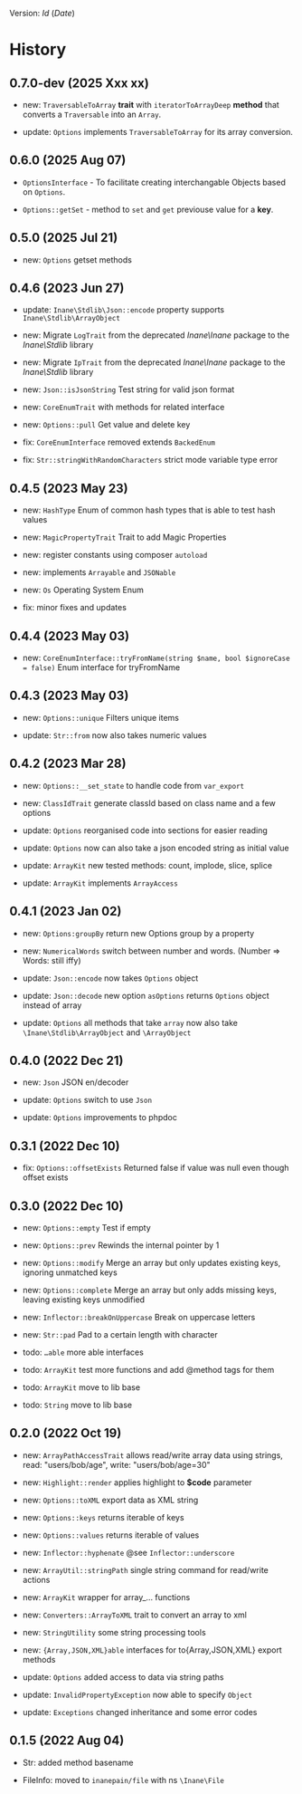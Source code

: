 Version: $Id$ ($Date$)

# History

## 0.7.0-dev (2025 Xxx xx)

- new: `TraversableToArray` **trait** with `iteratorToArrayDeep`
  **method** that converts a `Traversable` into an `Array`.

- update: `Options` implements `TraversableToArray` for its array
  conversion.

## 0.6.0 (2025 Aug 07)

- `OptionsInterface` - To facilitate creating interchangable Objects
  based on `Options`.

- `Options::getSet` - method to `set` and `get` previouse value for a
  **key**.

## 0.5.0 (2025 Jul 21)

- new: `Options` getset methods

## 0.4.6 (2023 Jun 27)

- update: `Inane\Stdlib\Json::encode` property supports
  `Inane\Stdlib\ArrayObject`

- new: Migrate `LogTrait` from the deprecated *Inane\Inane* package to
  the *Inane\Stdlib* library

- new: Migrate `IpTrait` from the deprecated *Inane\Inane* package to
  the *Inane\Stdlib* library

- new: `Json::isJsonString` Test string for valid json format

- new: `CoreEnumTrait` with methods for related interface

- new: `Options::pull` Get value and delete key

- fix: `CoreEnumInterface` removed extends `BackedEnum`

- fix: `Str::stringWithRandomCharacters` strict mode variable type error

## 0.4.5 (2023 May 23)

- new: `HashType` Enum of common hash types that is able to test hash
  values

- new: `MagicPropertyTrait` Trait to add Magic Properties

- new: register constants using composer `autoload`

- new: implements `Arrayable` and `JSONable`

- new: `Os` Operating System Enum

- fix: minor fixes and updates

## 0.4.4 (2023 May 03)

- new:
  `CoreEnumInterface::tryFromName(string $name, bool $ignoreCase = false)`
  Enum interface for tryFromName

## 0.4.3 (2023 May 03)

- new: `Options::unique` Filters unique items

- update: `Str::from` now also takes numeric values

## 0.4.2 (2023 Mar 28)

- new: `Options::__set_state` to handle code from `var_export`

- new: `ClassIdTrait` generate classId based on class name and a few
  options

- update: `Options` reorganised code into sections for easier reading

- update: `Options` now can also take a json encoded string as initial
  value

- update: `ArrayKit` new tested methods: count, implode, slice, splice

- update: `ArrayKit` implements `ArrayAccess`

## 0.4.1 (2023 Jan 02)

- new: `Options:groupBy` return new Options group by a property

- new: `NumericalWords` switch between number and words. (Number =&gt;
  Words: still iffy)

- update: `Json::encode` now takes `Options` object

- update: `Json::decode` new option `asOptions` returns `Options` object
  instead of array

- update: `Options` all methods that take `array` now also take
  `\Inane\Stdlib\ArrayObject` and `\ArrayObject`

## 0.4.0 (2022 Dec 21)

- new: `Json` JSON en/decoder

- update: `Options` switch to use `Json`

- update: `Options` improvements to phpdoc

## 0.3.1 (2022 Dec 10)

- fix: `Options::offsetExists` Returned false if value was null even
  though offset exists

## 0.3.0 (2022 Dec 10)

- new: `Options::empty` Test if empty

- new: `Options::prev` Rewinds the internal pointer by 1

- new: `Options::modify` Merge an array but only updates existing keys,
  ignoring unmatched keys

- new: `Options::complete` Merge an array but only adds missing keys,
  leaving existing keys unmodified

- new: `Inflector::breakOnUppercase` Break on uppercase letters

- new: `Str::pad` Pad to a certain length with character

- todo: `…​able` more able interfaces

- todo: `ArrayKit` test more functions and add @method tags for them

- todo: `ArrayKit` move to lib base

- todo: `String` move to lib base

## 0.2.0 (2022 Oct 19)

- new: `ArrayPathAccessTrait` allows read/write array data using
  strings, read: "users/bob/age", write: "users/bob/age=30"

- new: `Highlight::render` applies highlight to **$code** parameter

- new: `Options::toXML` export data as XML string

- new: `Options::keys` returns iterable of keys

- new: `Options::values` returns iterable of values

- new: `Inflector::hyphenate` @see `Inflector::underscore`

- new: `ArrayUtil::stringPath` single string command for read/write
  actions

- new: `ArrayKit` wrapper for array\_… functions

- new: `Converters::ArrayToXML` trait to convert an array to xml

- new: `StringUtility` some string processing tools

- new: `{Array,JSON,XML}able` interfaces for to{Array,JSON,XML} export
  methods

- update: `Options` added access to data via string paths

- update: `InvalidPropertyException` now able to specify `Object`

- update: `Exceptions` changed inheritance and some error codes

## 0.1.5 (2022 Aug 04)

- Str: added method basename

- FileInfo: moved to `inanepain/file` with ns `\Inane\File`
